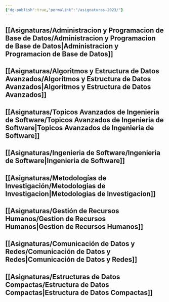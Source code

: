 ```yaml
---
{"dg-publish":true,"permalink":"/asignaturas-2023/"}
---
```



## [[Asignaturas/Administracion y Programacion de Base de Datos/Administracion y Programacion de Base de Datos\|Administracion y Programacion de Base de Datos]]



## [[Asignaturas/Algoritmos y Estructura de Datos Avanzados/Algoritmos y Estructura de Datos Avanzados\|Algoritmos y Estructura de Datos Avanzados]]



## [[Asignaturas/Topicos Avanzados de Ingenieria de Software/Topicos Avanzados de Ingenieria de Software\|Topicos Avanzados de Ingenieria de Software]]



## [[Asignaturas/Ingenieria de Software/Ingenieria de Software\|Ingenieria de Software]]



## [[Asignaturas/Metodologías de Investigación/Metodologias de Investigacion\|Metodologias de Investigacion]]



## [[Asignaturas/Gestión de Recursos Humanos/Gestion de Recursos Humanos\|Gestion de Recursos Humanos]]



## [[Asignaturas/Comunicación de Datos y Redes/Comunicación de Datos y Redes\|Comunicación de Datos y Redes]]



## [[Asignaturas/Estructuras de Datos Compactas/Estructura de Datos Compactas\|Estructura de Datos Compactas]]





